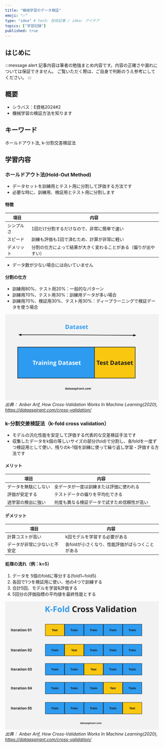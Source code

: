 ```yaml
---
title: "機械学習のデータ検証"
emoji: "✅"
type: "idea" # tech: 技術記事 / idea: アイデア
topics: ["学習記録"]
published: true
---
```


## はじめに
:::message alert
記事内容は筆者の勉強まとめ内容です。内容の正確さや漏れについては保証できません。
ご覧いただく際は、ご自身で判断のうえ参考にしてください。
:::


## 概要
- シラバス：E資格2024#2
- 機械学習の検証方法を知ります

## キーワード
ホールドアウト法, k-分割交差検証法

## 学習内容

### ホールドアウト法(Hold-Out Method)
- データセットを訓練用とテスト用に分割して評価する方法です
- 必要な時に、訓練用、検証用とテスト用に分割します


#### 特徴
| 項目    | 内容                                   |
| ----- | ------------------------------------ |
| シンプルさ | 1回だけ分割するだけなので、非常に簡単で速い               |
| スピード  | 訓練も評価も1回で済むため、計算が非常に軽い           |
| デメリット | 分割の仕方によって結果が大きく変わることがある（偏りが出やすい） |

- データ数が少ない場合には向いていません

#### 分割の仕方
- 訓練用80%、テスト用20%：一般的なパターン
- 訓練用70%、テスト用30%：訓練用データが多い場合
- 訓練用70%、検証用30%、テスト用30%：ディープラーニングで検証データを使う場合

![](/images/e-memo-00011_01.png)
*出典：
Anber Arif, How Cross-Validation Works In Machine Learning(2020), https://dataaspirant.com/cross-validation/*

### k-分割交差検証法（k-fold cross validation）
- モデルの汎化性能を安定して評価する代表的な交差検証手法です
- 収集したデータをk個の等しいサイズの部分(fold)で分割し、各foldを一度ずつ検証用として使い、残りのk-1個を訓練に使って繰り返し学習・評価する方法です

#### メリット
| 項目         | 内容                     |
| ---------- | ---------------------- |
| データを無駄にしない | 全データが一度は訓練または評価に使われる   |
| 評価が安定する    | テストデータの偏りを平均化できる       |
| 過学習の検出に強い  | 何度も異なる検証データで試すため信頼性が高い |

#### デメリット
| 項目             | 内容                         |
| -------------- | -------------------------- |
| 計算コストが高い       | k回モデルを学習する必要がある            |
| データが非常に少ないと不安定 | 各foldが小さくなり、性能評価がばらつくことがある |

#### 処理の流れ（例：k=5）
1. データを 5個のfoldに等分する(fold1~fold5)
2. 各回で1つを検証用に使い、他の4つで訓練する
3. 合計5回、モデルを学習&評価する
4. 5回分の評価指標の平均値を最終性能とする

![](/images/e-memo-00011_02.png)
*出典：
Anber Arif, How Cross-Validation Works In Machine Learning(2020), https://dataaspirant.com/cross-validation/*